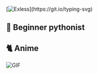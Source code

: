 [![Exless](https://readme-typing-svg.demolab.com/?lines=Рад+тебя+видеть!;Добро+пожаловать+на+мой+Github!)](https://git.io/typing-svg)
## 🐍 Beginner pythonist
## 🐈 Anime
![GIF](https://github.com/ani-github/animegifs/blob/gh-pages/hyouka/calmthefuckdown.gif)

